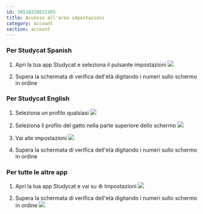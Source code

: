 ```yaml
---
id: 34518228622105
title: Accesso all'area impostazioni 
category: account
section: account
---
```

### Per Studycat Spanish

1. Apri la tua app Studycat e seleziona il pulsante impostazioni
![](https://help.studycat.com/hc/article_attachments/34518228606873)

2. Supera la schermata di verifica dell'età digitando i numeri sullo schermo in ordine

### Per Studycat English 

1. Seleziona un profilo qualsiasi
![](https://help.studycat.com/hc/article_attachments/34518228607769)

2. Seleziona il profilo del gatto nella parte superiore dello schermo
![](https://help.studycat.com/hc/article_attachments/34518215417241)

3. Vai alle impostazioni
![](https://help.studycat.com/hc/article_attachments/34518215418265)

4. Supera la schermata di verifica dell'età digitando i numeri sullo schermo in ordine

### Per tutte le altre app

1. Apri la tua app Studycat e vai su ⚙️ Impostazioni
![](https://help.studycat.com/hc/article_attachments/34518228611353)

2. Supera la schermata di verifica dell'età digitando i numeri sullo schermo in ordine
![](https://help.studycat.com/hc/article_attachments/34518215421977)